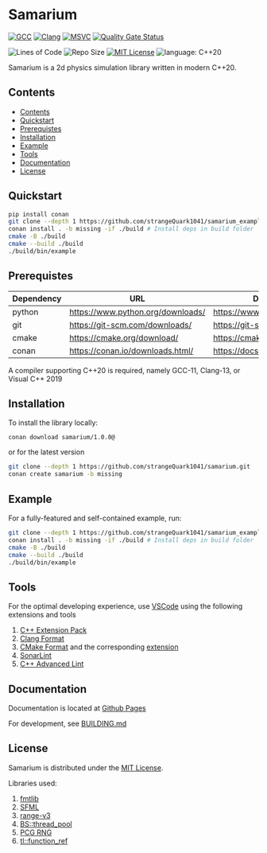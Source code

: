 # Samarium

[![GCC](https://github.com/strangeQuark1041/samarium/actions/workflows/gcc.yml/badge.svg)](https://github.com/strangeQuark1041/samarium/actions/workflows/gcc.yml)
[![Clang](https://github.com/strangeQuark1041/samarium/actions/workflows/clang.yml/badge.svg)](https://github.com/strangeQuark1041/samarium/actions/workflows/clang.yml)
[![MSVC](https://github.com/strangeQuark1041/samarium/actions/workflows/msvc.yml/badge.svg)](https://github.com/strangeQuark1041/samarium/actions/workflows/msvc.yml)
[![Quality Gate Status](https://sonarcloud.io/api/project_badges/measure?project=strangeQuark1041_samarium&metric=alert_status)](https://sonarcloud.io/summary/new_code?id=strangeQuark1041_samarium)

![Lines of Code](https://img.shields.io/tokei/lines/github/strangeQuark1041/samarium)
![Repo Size](https://img.shields.io/github/repo-size/strangeQuark1041/samarium)
[![MIT License](https://img.shields.io/badge/license-MIT-yellow)](https://github.com/strangeQuark1041/samarium/blob/main/LICENSE.md)
![language: C++20](https://img.shields.io/badge/language-C%2B%2B20-yellow)

Samarium is a 2d physics simulation library written in modern C++20.

## Contents

- [Contents](#contents)
- [Quickstart](#quickstart)
- [Prerequistes](#prerequistes)
- [Installation](#installation)
- [Example](#example)
- [Tools](#tools)
- [Documentation](#documentation)
- [License](#license)

## Quickstart

```sh
pip install conan
git clone --depth 1 https://github.com/strangeQuark1041/samarium_example.git .
conan install . -b missing -if ./build # Install deps in build folder
cmake -B ./build
cmake --build ./build
./build/bin/example
```

## Prerequistes

| Dependency | URL | Documentation |
| ---        | --- | --- |
| python     | <https://www.python.org/downloads/> | <https://www.python.org/doc/> |
| git        | <https://git-scm.com/downloads/> | <https://git-scm.com/docs/> |
| cmake      | <https://cmake.org/download/> | <https://cmake.org/cmake/help/latest/> |
| conan      | <https://conan.io/downloads.html/> | <https://docs.conan.io/en/latest/> |

A compiler supporting C++20 is required, namely GCC-11, Clang-13, or Visual C++ 2019

## Installation

To install the library locally:

```
conan download samarium/1.0.0@
```

or for the latest version

```sh
git clone --depth 1 https://github.com/strangeQuark1041/samarium.git
conan create samarium -b missing
```

## Example

For a fully-featured and self-contained example, run:

```sh
git clone --depth 1 https://github.com/strangeQuark1041/samarium_example.git .
conan install . -b missing -if ./build # Install deps in build folder
cmake -B ./build
cmake --build ./build
./build/bin/example
```

## Tools

For the optimal developing experience, use [VSCode](https://code.visualstudio.com) using the following extensions and tools

1. [C++ Extension Pack](https://marketplace.visualstudio.com/items?itemName=ms-vscode.cpptools-extension-pack)
2. [Clang Format](https://clang.llvm.org/docs/ClangFormat.html)
3. [CMake Format](https://github.com/cheshirekow/cmake_format) and the corresponding [extension](https://marketplace.visualstudio.com/items?itemName=cheshirekow.cmake-format)
4. [SonarLint](https://marketplace.visualstudio.com/items?itemName=SonarSource.sonarlint-vscode)
5. [C++ Advanced Lint](https://marketplace.visualstudio.com/items?itemName=jbenden.c-cpp-flylint)

## Documentation

Documentation is located at [Github Pages](https://strangequark1041.github.io/samarium/)

For development, see [BUILDING.md](BUILDING.md)

## License

Samarium is distributed under the [MIT License](LICENSE.md).

Libraries used:

1. [fmtlib](https://github.com/fmtlib/fmt)
2. [SFML](https://www.sfml-dev.org/)
3. [range-v3](https://github.com/ericniebler/range-v3)
4. [BS::thread_pool](https://github.com/bshoshany/thread-pool)
5. [PCG RNG](https://www.pcg-random.org/)
6. [tl::function_ref](https://github.com/TartanLlama/function_ref)
